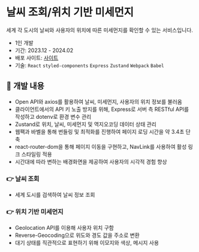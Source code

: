 # 날씨 조회/위치 기반 미세먼지

세계 각 도시의 날씨와 사용자의 위치에 따른 미세먼지를 확인할 수 있는 서비스입니다.

- 1인 개발
- 기간: 2023.12 - 2024.02
- 배포 사이트: [사이트](https://weather-finedust.vercel.app)
- 기술: ```React``` ```styled-components``` ```Express``` ```Zustand``` ```Webpack``` ```Babel```

## :mag_right: 개발 내용
- Open API와 axios를 활용하여 날씨, 미세먼지, 사용자의 위치 정보를 불러옴
- 클라이언트에서의 API 키 노출 방지를 위해, Express로 서버 측 RESTful API를 작성하고 dotenv로 환경 변수 관리
- Zustand로 위치, 날씨, 미세먼지 및 역지오코딩 데이터 상태 관리
- 웹팩과 바벨을 통해 번들링 및 최적화를 진행하여 페이지 로딩 시간을 약 3.4초 단축
- react-router-dom을 통해 페이지 이동을 구현하고, NavLink를 사용하여 활성 링크 스타일링 적용
- 시간대에 따라 변하는 배경화면을 제공하여 사용자의 시각적 경험 향상

### :point_right: 날씨 조회
- 세계 도시를 검색하여 날씨 정보 조회
### :point_right: 위치 기반 미세먼지
- Geolocation API를 이용해 사용자 위치 구함
- Reverse-Geocoding으로 위도와 경도 값을 주소로 변환
- 대기 상태를 직관적으로 표현하기 위해 이모지와 색상, 메시지 사용